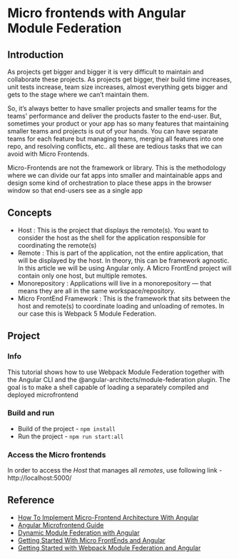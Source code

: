 # Micro frontends with Angular Module Federation

## Introduction
As projects get bigger and bigger it is very difficult to maintain and collaborate these projects. As projects get bigger, their build time increases, unit tests increase, team size increases, almost everything gets bigger and gets to the stage where we can’t maintain them.

So, it’s always better to have smaller projects and smaller teams for the teams' performance and deliver the products faster to the end-user. But, sometimes your product or your app has so many features that maintaining smaller teams and projects is out of your hands. You can have separate teams for each feature but managing teams, merging all features into one repo, and resolving conflicts, etc.. all these are tedious tasks that we can avoid with Micro Frontends.

Micro-Frontends are not the framework or library. This is the methodology where we can divide our fat apps into smaller and maintainable apps and design some kind of orchestration to place these apps in the browser window so that end-users see as a single app

## Concepts
- Host : This is the project that displays the remote(s). You want to consider the host as the shell for the application responsible for coordinating the remote(s)
- Remote : This is part of the application, not the entire application, that will be displayed by the host. In theory, this can be framework agnostic. In this article we will be using Angular only. A Micro FrontEnd project will contain only one host, but multiple remotes.
- Monorepository : Applications will live in a monorepository — that means they are all in the same workspace/repository.
- Micro FrontEnd Framework : This is the framework that sits between the host and remote(s) to coordinate loading and unloading of remotes. In our case this is Webpack 5 Module Federation.

## Project
### Info
This tutorial shows how to use Webpack Module Federation together with the Angular CLI and the @angular-architects/module-federation plugin. The goal is to make a shell capable of loading a separately compiled and deployed microfrontend

### Build and run
- Build of the project - `npm install`
- Run the project - `npm run start:all`

### Access the Micro frontends
In order to access the *Host* that manages all *remotes*, use following link - http://localhost:5000/

## Reference
- [How To Implement Micro-Frontend Architecture With Angular](https://medium.com/bb-tutorials-and-thoughts/how-to-implement-micro-frontend-architecture-with-angular-e6828a0a049c)
- [Angular Microfrontend Guide](https://levelup.gitconnected.com/your-first-angular-microfrontend-58950768a465?gi=9ff3a50b37e3)
- [Dynamic Module Federation with Angular](https://www.angulararchitects.io/aktuelles/dynamic-module-federation-with-angular/)
- [Getting Started With Micro FrontEnds and Angular](https://blog.briebug.com/blog/micro-frontends-angular)
- [Getting Started with Webpack Module Federation and Angular](https://github.com/angular-architects/module-federation-plugin/blob/main/libs/mf/tutorial/tutorial.md)
